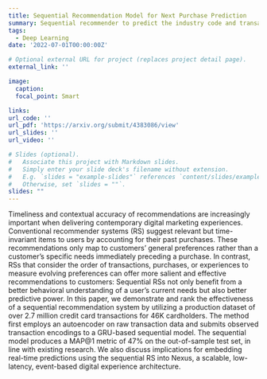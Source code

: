 ```yaml
---
title: Sequential Recommendation Model for Next Purchase Prediction
summary: Sequential recommender to predict the industry code and transaction amount for a user’s next most likely transaction.
tags:
  - Deep Learning
date: '2022-07-01T00:00:00Z'

# Optional external URL for project (replaces project detail page).
external_link: ''

image:
  caption: 
  focal_point: Smart

links:
url_code: ''
url_pdf: 'https://arxiv.org/submit/4383086/view'
url_slides: ''
url_video: ''

# Slides (optional).
#   Associate this project with Markdown slides.
#   Simply enter your slide deck's filename without extension.
#   E.g. `slides = "example-slides"` references `content/slides/example-slides.md`.
#   Otherwise, set `slides = ""`.
slides: ""
---
```


Timeliness and contextual accuracy of recommendations are increasingly important when delivering contemporary digital marketing experiences. Conventional recommender systems (RS) suggest relevant but time-invariant items to users by accounting for their past purchases. These recommendations only map to customers’ general preferences rather than a customer’s specific needs immediately preceding a purchase. In contrast, RSs that consider the order of transactions, purchases, or experiences to measure evolving preferences can offer more salient and effective recommendations to customers: Sequential RSs not only benefit from a better behavioral understanding of a user’s current needs but also better predictive power. In this paper, we demonstrate and rank the effectiveness of a sequential recommendation system by utilizing a production dataset of over 2.7 million credit card transactions for 46K cardholders. The method first employs an autoencoder on raw transaction data and submits observed transaction encodings to a GRU-based sequential model. The sequential model produces a MAP@1 metric of 47% on the out-of-sample test set, in line with existing research. We also discuss implications for embedding real-time predictions using the sequential RS into Nexus, a scalable, low-latency, event-based digital experience architecture.
